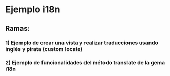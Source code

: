 # Ejemplo i18n 

## Ramas:

### 1) Ejemplo de crear una vista y realizar traducciones usando inglés y pirata (custom locate)

### 2) Ejemplo de funcionalidades del método translate de la gema i18n
